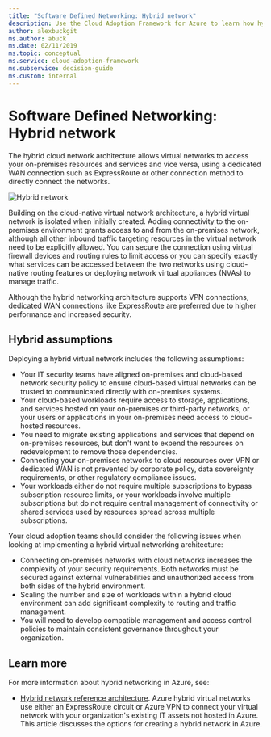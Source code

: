 ```yaml
---
title: "Software Defined Networking: Hybrid network"
description: Use the Cloud Adoption Framework for Azure to learn how hybrid networks can connect cloud virtual networks to on-premises resources.
author: alexbuckgit
ms.author: abuck
ms.date: 02/11/2019
ms.topic: conceptual
ms.service: cloud-adoption-framework
ms.subservice: decision-guide
ms.custom: internal
---
```


# Software Defined Networking: Hybrid network

The hybrid cloud network architecture allows virtual networks to access your on-premises resources and services and vice versa, using a dedicated WAN connection such as ExpressRoute or other connection method to directly connect the networks.

![Hybrid network](/azure/architecture/reference-architectures/hybrid-networking/images/expressroute.png)

Building on the cloud-native virtual network architecture, a hybrid virtual network is isolated when initially created. Adding connectivity to the on-premises environment grants access to and from the on-premises network, although all other inbound traffic targeting resources in the virtual network need to be explicitly allowed. You can secure the connection using virtual firewall devices and routing rules to limit access or you can specify exactly what services can be accessed between the two networks using cloud-native routing features or deploying network virtual appliances (NVAs) to manage traffic.

Although the hybrid networking architecture supports VPN connections, dedicated WAN connections like ExpressRoute are preferred due to higher performance and increased security.

## Hybrid assumptions

Deploying a hybrid virtual network includes the following assumptions:

- Your IT security teams have aligned on-premises and cloud-based network security policy to ensure cloud-based virtual networks can be trusted to communicated directly with on-premises systems.
- Your cloud-based workloads require access to storage, applications, and services hosted on your on-premises or third-party networks, or your users or applications in your on-premises need access to cloud-hosted resources.
- You need to migrate existing applications and services that depend on on-premises resources, but don't want to expend the resources on redevelopment to remove those dependencies.
- Connecting your on-premises networks to cloud resources over VPN or dedicated WAN is not prevented by corporate policy, data sovereignty requirements, or other regulatory compliance issues.
- Your workloads either do not require multiple subscriptions to bypass subscription resource limits, or your workloads involve multiple subscriptions but do not require central management of connectivity or shared services used by resources spread across multiple subscriptions.

Your cloud adoption teams should consider the following issues when looking at implementing a hybrid virtual networking architecture:

- Connecting on-premises networks with cloud networks increases the complexity of your security requirements. Both networks must be secured against external vulnerabilities and unauthorized access from both sides of the hybrid environment.
- Scaling the number and size of workloads within a hybrid cloud environment can add significant complexity to routing and traffic management.
- You will need to develop compatible management and access control policies to maintain consistent governance throughout your organization.

## Learn more

For more information about hybrid networking in Azure, see:

- [Hybrid network reference architecture](/azure/architecture/reference-architectures/hybrid-networking/expressroute). Azure hybrid virtual networks use either an ExpressRoute circuit or Azure VPN to connect your virtual network with your organization's existing IT assets not hosted in Azure. This article discusses the options for creating a hybrid network in Azure.
